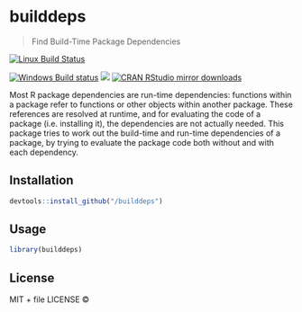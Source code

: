 
# builddeps

> Find Build-Time Package Dependencies

[![Linux Build Status](https://travis-ci.org//builddeps.svg?branch=master)](https://travis-ci.org//builddeps)

[![Windows Build status](https://ci.appveyor.com/api/projects/status/github//builddeps?svg=true)](https://ci.appveyor.com/project//builddeps)
[![](http://www.r-pkg.org/badges/version/builddeps)](http://www.r-pkg.org/pkg/builddeps)
[![CRAN RStudio mirror downloads](http://cranlogs.r-pkg.org/badges/builddeps)](http://www.r-pkg.org/pkg/builddeps)


Most R package dependencies are run-time dependencies: functions within a
  package refer to functions or other objects within another package. These
  references are resolved at runtime, and for evaluating the code of a package
  (i.e. installing it), the dependencies are not actually needed. This package
  tries to work out the build-time and run-time dependencies of a package, by
  trying to evaluate the package code both without and with each dependency.

## Installation

```r
devtools::install_github("/builddeps")
```

## Usage

```r
library(builddeps)
```

## License

MIT + file LICENSE © 
